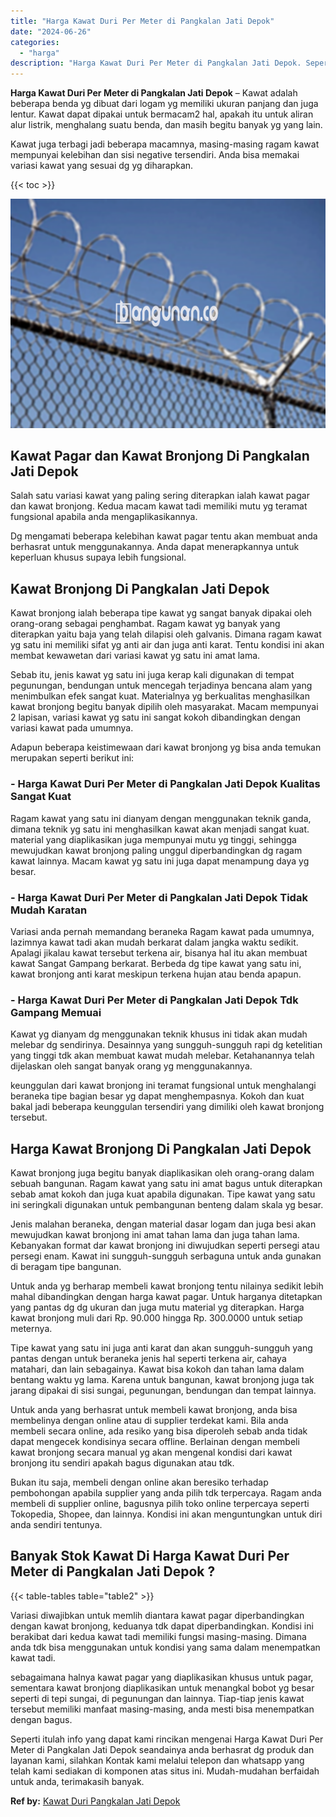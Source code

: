 ```yaml
---
title: "Harga Kawat Duri Per Meter di Pangkalan Jati Depok"
date: "2024-06-26"
categories: 
  - "harga"
description: "Harga Kawat Duri Per Meter di Pangkalan Jati Depok. Seperti itulah info yang dapat kami rincikan mengenai Harga Kawat Duri Per Meter di Pangkalan Jati Depok..."
---
```


**Harga Kawat Duri Per Meter di Pangkalan Jati Depok** – Kawat adalah beberapa benda yg dibuat dari logam yg memiliki ukuran panjang dan juga lentur. Kawat dapat dipakai untuk bermacam2 hal, apakah itu untuk aliran alur listrik, menghalang suatu benda, dan masih begitu banyak yg yang lain.

Kawat juga terbagi jadi beberapa macamnya, masing-masing ragam kawat mempunyai kelebihan dan sisi negative tersendiri. Anda bisa memakai variasi kawat yang sesuai dg yg diharapkan.

{{< toc >}}

![Harga Kawat Duri Per Meter di Pangkalan Jati Depok](/images/jual-kawat-murah31.png)

## Kawat Pagar dan Kawat Bronjong Di Pangkalan Jati Depok

Salah satu variasi kawat yang paling sering diterapkan ialah kawat pagar dan kawat bronjong. Kedua macam kawat tadi memiliki mutu yg teramat fungsional apabila anda mengaplikasikannya.

Dg mengamati beberapa kelebihan kawat pagar tentu akan membuat anda berhasrat untuk menggunakannya. Anda dapat menerapkannya untuk keperluan khusus supaya lebih fungsional.

## Kawat Bronjong Di Pangkalan Jati Depok

Kawat bronjong ialah beberapa tipe kawat yg sangat banyak dipakai oleh orang-orang sebagai penghambat. Ragam kawat yg banyak yang diterapkan yaitu baja yang telah dilapisi oleh galvanis. Dimana ragam kawat yg satu ini memiliki sifat yg anti air dan juga anti karat. Tentu kondisi ini akan membat kewawetan dari variasi kawat yg satu ini amat lama.

Sebab itu, jenis kawat yg satu ini juga kerap kali digunakan di tempat pegunungan, bendungan untuk mencegah terjadinya bencana alam yang menimbulkan efek sangat kuat. Materialnya yg berkualitas menghasilkan kawat bronjong begitu banyak dipilih oleh masyarakat. Macam mempunyai 2 lapisan, variasi kawat yg satu ini sangat kokoh dibandingkan dengan variasi kawat pada umumnya.

Adapun beberapa keistimewaan dari kawat bronjong yg bisa anda temukan merupakan seperti berikut ini:

### \- Harga Kawat Duri Per Meter di Pangkalan Jati Depok Kualitas Sangat Kuat

Ragam kawat yang satu ini dianyam dengan menggunakan teknik ganda, dimana teknik yg satu ini menghasilkan kawat akan menjadi sangat kuat. material yang diaplikasikan juga mempunyai mutu yg tinggi, sehingga mewujudkan kawat bronjong paling unggul diperbandingkan dg ragam kawat lainnya. Macam kawat yg satu ini juga dapat menampung daya yg besar.

### \- Harga Kawat Duri Per Meter di Pangkalan Jati Depok Tidak Mudah Karatan

Variasi anda pernah memandang beraneka Ragam kawat pada umumnya, lazimnya kawat tadi akan mudah berkarat dalam jangka waktu sedikit. Apalagi jikalau kawat tersebut terkena air, bisanya hal itu akan membuat kawat Sangat Gampang berkarat. Berbeda dg tipe kawat yang satu ini, kawat bronjong anti karat meskipun terkena hujan atau benda apapun.

### \- Harga Kawat Duri Per Meter di Pangkalan Jati Depok Tdk Gampang Memuai

Kawat yg dianyam dg menggunakan teknik khusus ini tidak akan mudah melebar dg sendirinya. Desainnya yang sungguh-sungguh rapi dg ketelitian yang tinggi tdk akan membuat kawat mudah melebar. Ketahanannya telah dijelaskan oleh sangat banyak orang yg menggunakannya.

keunggulan dari kawat bronjong ini teramat fungsional untuk menghalangi beraneka tipe bagian besar yg dapat menghempasnya. Kokoh dan kuat bakal jadi beberapa keunggulan tersendiri yang dimiliki oleh kawat bronjong tersebut.

## Harga Kawat Bronjong Di Pangkalan Jati Depok

Kawat bronjong juga begitu banyak diaplikasikan oleh orang-orang dalam sebuah bangunan. Ragam kawat yang satu ini amat bagus untuk diterapkan sebab amat kokoh dan juga kuat apabila digunakan. Tipe kawat yang satu ini seringkali digunakan untuk pembangunan benteng dalam skala yg besar.

Jenis malahan beraneka, dengan material dasar logam dan juga besi akan mewujudkan kawat bronjong ini amat tahan lama dan juga tahan lama. Kebanyakan format dar kawat bronjong ini diwujudkan seperti persegi atau persegi enam. Kawat ini sungguh-sungguh serbaguna untuk anda gunakan di beragam tipe bangunan.

Untuk anda yg berharap membeli kawat bronjong tentu nilainya sedikit lebih mahal dibandingkan dengan harga kawat pagar. Untuk harganya ditetapkan yang pantas dg dg ukuran dan juga mutu material yg diterapkan. Harga kawat bronjong muli dari Rp. 90.000 hingga Rp. 300.0000 untuk setiap meternya.

Tipe kawat yang satu ini juga anti karat dan akan sungguh-sungguh yang pantas dengan untuk beraneka jenis hal seperti terkena air, cahaya matahari, dan lain sebagainya. Kawat bisa kokoh dan tahan lama dalam bentang waktu yg lama. Karena untuk bangunan, kawat bronjong juga tak jarang dipakai di sisi sungai, pegunungan, bendungan dan tempat lainnya.

Untuk anda yang berhasrat untuk membeli kawat bronjong, anda bisa membelinya dengan online atau di supplier terdekat kami. Bila anda membeli secara online, ada resiko yang bisa diperoleh sebab anda tidak dapat mengecek kondisinya secara offline. Berlainan dengan membeli kawat bronjong secara manual yg akan mengenal kondisi dari kawat bronjong itu sendiri apakah bagus digunakan atau tdk.

Bukan itu saja, membeli dengan online akan beresiko terhadap pembohongan apabila supplier yang anda pilih tdk terpercaya. Ragam anda membeli di supplier online, bagusnya pilih toko online terpercaya seperti Tokopedia, Shopee, dan lainnya. Kondisi ini akan menguntungkan untuk diri anda sendiri tentunya.

## Banyak Stok Kawat Di Harga Kawat Duri Per Meter di Pangkalan Jati Depok ?

{{< table-tables table="table2" >}}

Variasi diwajibkan untuk memlih diantara kawat pagar diperbandingkan dengan kawat bronjong, keduanya tdk dapat diperbandingkan. Kondisi ini berakibat dari kedua kawat tadi memiliki fungsi masing-masing. Dimana anda tdk bisa menggunakan untuk kondisi yang sama dalam menempatkan kawat tadi.

sebagaimana halnya kawat pagar yang diaplikasikan khusus untuk pagar, sementara kawat bronjong diaplikasikan untuk menangkal bobot yg besar seperti di tepi sungai, di pegunungan dan lainnya. Tiap-tiap jenis kawat tersebut memiliki manfaat masing-masing, anda mesti bisa menempatkan dengan bagus.

Seperti itulah info yang dapat kami rincikan mengenai Harga Kawat Duri Per Meter di Pangkalan Jati Depok seandainya anda berhasrat dg produk dan layanan kami, silahkan Kontak kami melalui telepon dan whatsapp yang telah kami sediakan di komponen atas situs ini. Mudah-mudahan berfaidah untuk anda, terimakasih banyak.

**Ref by:** [Kawat Duri Pangkalan Jati Depok](https://id.wikipedia.org/wiki/Kawat)
